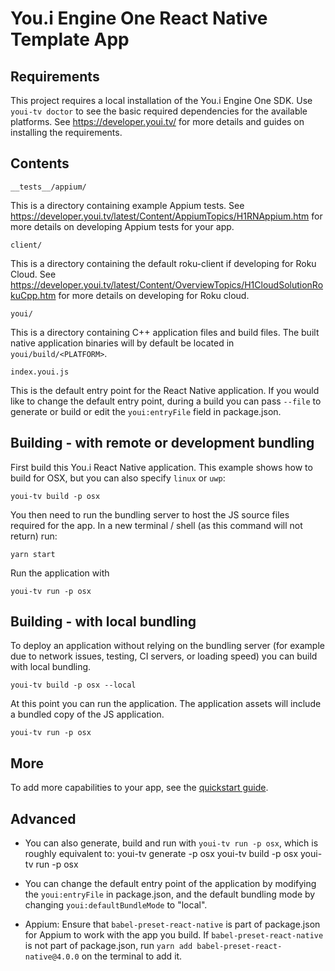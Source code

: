 # You.i Engine One React Native Template App

## Requirements

This project requires a local installation of the You.i Engine One SDK.
Use `youi-tv doctor` to see the basic required dependencies for the available platforms. See https://developer.youi.tv/ for more details and guides on installing the requirements.

## Contents

	__tests__/appium/

This is a directory containing example Appium tests. See https://developer.youi.tv/latest/Content/AppiumTopics/H1RNAppium.htm for more details on developing Appium tests for your app.

	client/

This is a directory containing the default roku-client if developing for Roku Cloud. See https://developer.youi.tv/latest/Content/OverviewTopics/H1CloudSolutionRokuCpp.htm for more details on developing for Roku cloud.

	youi/

This is a directory containing C++ application files and build files. The built native application binaries will by default be located in `youi/build/<PLATFORM>`.

	index.youi.js

This is the default entry point for the React Native application. If you would like to change the default entry point, during a build you can pass `--file` to generate or build or edit the `youi:entryFile` field in package.json.

## Building - with remote or development bundling

First build this You.i React Native application. This example shows how to build for OSX, but you can also specify `linux` or `uwp`:

	youi-tv build -p osx

You then need to run the bundling server to host the JS source files required for the app. In a new terminal / shell (as this command will not return) run:

	yarn start

Run the application with

	youi-tv run -p osx


## Building - with local bundling

To deploy an application without relying on the bundling server (for example due to network issues, testing, CI servers, or loading speed) you can build with local bundling. 

	youi-tv build -p osx --local

At this point you can run the application. The application assets will include a bundled copy of the JS application.

	youi-tv run -p osx


## More

To add more capabilities to your app, see the [quickstart guide](https://developer.youi.tv/latest/quickstart/your-first-app/).


## Advanced

- You can also generate, build and run with `youi-tv run -p osx`, which is roughly equivalent to:
	youi-tv generate -p osx
	youi-tv build -p osx
	youi-tv run -p osx

- You can change the default entry point of the application by modifying the `youi:entryFile` in package.json, and the default bundling mode by changing `youi:defaultBundleMode` to "local".

- Appium: Ensure that `babel-preset-react-native` is part of package.json for Appium to work with the app you build. If `babel-preset-react-native` is not part of package.json, run `yarn add babel-preset-react-native@4.0.0` on the terminal to add it.
